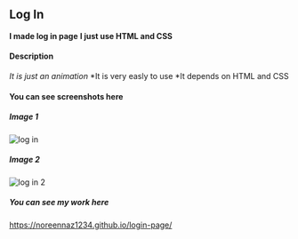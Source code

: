 ## Log In ##
**I made log in page**
**I just use HTML and CSS**


#### Description ####
*It is just an animation*
*It is very easly to use
*It depends on HTML and CSS

#### You can see screenshots here ####

##### Image 1 #####

![log in](https://user-images.githubusercontent.com/38943389/46230046-d0233a80-c380-11e8-979c-7dc29270400c.PNG)


##### Image 2 #####


![log in 2](https://user-images.githubusercontent.com/38943389/46230152-1f696b00-c381-11e8-91b6-604d643e50d0.PNG)



##### You can see my work here  #####
 https://noreennaz1234.github.io/login-page/
